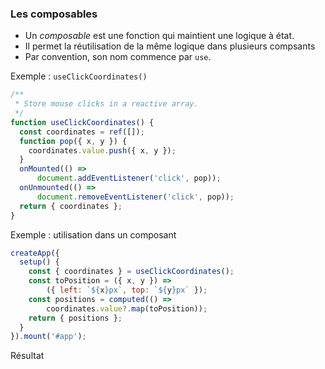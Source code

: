 ### Les composables

<div class="r-stack">

<div class="fragment fade-out" data-fragment-index="1">

* Un *composable* est une fonction qui maintient une logique à état.
* Il permet la réutilisation de la même logique dans plusieurs compsants
* Par convention, son nom commence par `use`.

</div>

<div class="fragment fade-in-then-out" data-fragment-index="1">

Exemple : `useClickCoordinates()`

```javascript
/**
 * Store mouse clicks in a reactive array.
 */
function useClickCoordinates() {
  const coordinates = ref([]);
  function pop({ x, y }) {
    coordinates.value.push({ x, y });
  }
  onMounted(() =>
      document.addEventListener('click', pop));
  onUnmounted(() =>
      document.removeEventListener('click', pop));
  return { coordinates };
}
```

</div>

<div class="fragment fade-in-then-out" data-fragment-index="2">

Exemple : utilisation dans un composant

```javascript [3]
createApp({
  setup() {
    const { coordinates } = useClickCoordinates();
    const toPosition = ({ x, y }) =>
        ({ left: `${x}px`, top: `${y}px` });
    const positions = computed(() =>
        coordinates.value?.map(toPosition));
    return { positions };
  }
}).mount('#app');
```


</div>

<div class="fragment fade-in" data-fragment-index="3">

Résultat


<div data-code-example="vue-composables" data-code-example-size="big"></div>

</div>

</div>
